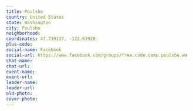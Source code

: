 ```yaml
---
title: Poulsbo
country: United States
state: Washington
city: Poulsbo
neighborhood: 
coordinates: 47.739137, -122.63928
plus-code:
social-name: Facebook
social-url: https://www.facebook.com/groups/free.code.camp.poulsbo.wa
chat-name:
chat-url:
event-name:
event-url:
leader-name:
leader-url:
old-photo: 
cover-photo:
---
```

